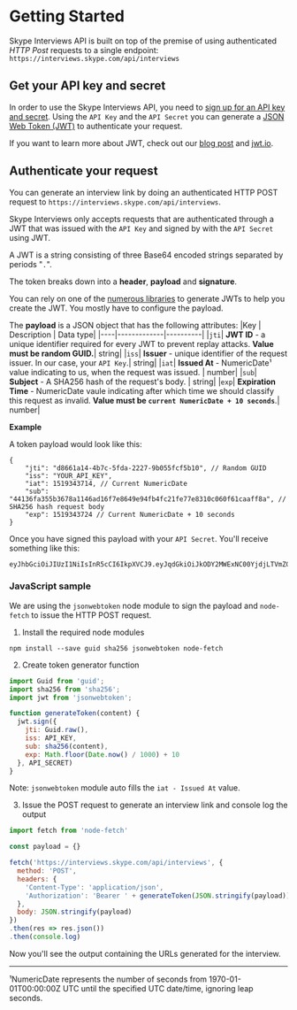 # Getting Started

Skype Interviews API is built on top of the premise of using authenticated *HTTP Post* requests to a single endpoint: `https://interviews.skype.com/api/interviews`

## Get your API key and secret
In order to use the Skype Interviews API, you need to [sign up for an API key and secret](https://interviews.skype.com/api/get-started). Using the `API Key` and the `API Secret` you can generate a [JSON Web Token (JWT)](https://jwt.io) to authenticate your request.

If you want to learn more about JWT, check out our [blog post](https://aka.ms/Fopdvn) and [jwt.io](https://jwt.io).

## Authenticate your request

You can generate an interview link by doing an authenticated HTTP POST request to `https://interviews.skype.com/api/interviews`. 

Skype Interviews only accepts requests that are authenticated through a JWT that was issued with the `API Key` and signed by with the `API Secret` using JWT.

A JWT is a string consisting of three Base64 encoded strings separated by periods "`.`".

The token breaks down into a **header**, **payload** and **signature**.

You can rely on one of the [numerous libraries](https://jwt.io/#libraries) to generate JWTs to help you create the JWT. You mostly have to configure the payload. 

The **payload** is a JSON object that has the following attributes:
|Key | Description | Data type|
|----|-------------|----------|
|`jti`| **JWT ID** - a unique identifier required for every JWT to prevent replay attacks. **Value must be random GUID.**| string|
|`iss`| **Issuer** - unique identifier of the request issuer. In our case, your `API Key`.| string|
|`iat`| **Issued At** - NumericDate¹ value indicating to us, when the request was issued. | number|
|`sub`| **Subject** - A SHA256 hash of the request's body. | string|
|`exp`| **Expiration Time** - NumericDate vaule indicating after which time we should classify this request as invalid. **Value must be  `current NumericDate + 10 seconds`**.| number|

**Example**

A token payload would look like this: 
```
{
    "jti": "d8661a14-4b7c-5fda-2227-9b055fcf5b10", // Random GUID
    "iss": "YOUR_API_KEY",
    "iat": 1519343714, // Current NumericDate
    "sub": "44136fa355b3678a1146ad16f7e8649e94fb4fc21fe77e8310c060f61caaff8a", // SHA256 hash request body
    "exp": 1519343724 // Current NumericDate + 10 seconds
}
```

Once you have signed this payload with your `API Secret`. You'll receive something like this:

```
eyJhbGciOiJIUzI1NiIsInR5cCI6IkpXVCJ9.eyJqdGkiOiJkODY2MWExNC00YjdjLTVmZGEtMjIyNy05YjA1NWZjZjViMTAiLCJpc3MiOiIwZWQwZTAxYi00ZjhmLTkzZWUtNDVkZS05Njk1OTU0YTQ0YTkiLCJzdWIiOiI0NDEzNmZhMzU1YjM2NzhhMTE0NmFkMTZmN2U4NjQ5ZTk0ZmI0ZmMyMWZlNzdlODMxMGMwNjBmNjFjYWFmZjhhIiwiZXhwIjoxNTE5MzQzNzI0LCJpYXQiOjE1MTkzNDM3MTR9.4KSookeDh2d_Vujy_bUiA2n0yKY39inaIc1laWjDt6Q
```


### JavaScript sample

We are using the `jsonwebtoken` node module to sign the payload and `node-fetch` to issue the HTTP POST request.

1. Install the required node modules
```
npm install --save guid sha256 jsonwebtoken node-fetch
```

2. Create token generator function
```js
import Guid from 'guid';
import sha256 from 'sha256';
import jwt from 'jsonwebtoken';

function generateToken(content) {
  jwt.sign({
    jti: Guid.raw(),
    iss: API_KEY,
    sub: sha256(content),
    exp: Math.floor(Date.now() / 1000) + 10
  }, API_SECRET)
}
```
Note: `jsonwebtoken` module auto fills the `iat - Issued At` value.

3. Issue the POST request to generate an interview link and console log the output
```js
import fetch from 'node-fetch'

const payload = {}

fetch('https://interviews.skype.com/api/interviews', {
  method: 'POST',
  headers: {
    'Content-Type': 'application/json',
    'Authorization': 'Bearer ' + generateToken(JSON.stringify(payload))
  },
  body: JSON.stringify(payload)
})
.then(res => res.json())
.then(console.log)
```

Now you'll see the output containing the URLs generated for the interview. 

-----------------------
¹NumericDate represents the number of seconds from 1970-01-01T00:00:00Z UTC until the specified UTC date/time, ignoring leap seconds.